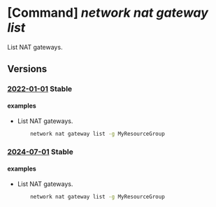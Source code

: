 # [Command] _network nat gateway list_

List NAT gateways.

## Versions

### [2022-01-01](/Resources/mgmt-plane/L3N1YnNjcmlwdGlvbnMve30vcHJvdmlkZXJzL21pY3Jvc29mdC5uZXR3b3JrL25hdGdhdGV3YXlz/2022-01-01.xml) **Stable**

<!-- mgmt-plane /subscriptions/{}/providers/microsoft.network/natgateways 2022-01-01 -->
<!-- mgmt-plane /subscriptions/{}/resourcegroups/{}/providers/microsoft.network/natgateways 2022-01-01 -->

#### examples

- List NAT gateways.
    ```bash
        network nat gateway list -g MyResourceGroup
    ```

### [2024-07-01](/Resources/mgmt-plane/L3N1YnNjcmlwdGlvbnMve30vcHJvdmlkZXJzL21pY3Jvc29mdC5uZXR3b3JrL25hdGdhdGV3YXlz/2024-07-01.xml) **Stable**

<!-- mgmt-plane /subscriptions/{}/providers/microsoft.network/natgateways 2024-07-01 -->
<!-- mgmt-plane /subscriptions/{}/resourcegroups/{}/providers/microsoft.network/natgateways 2024-07-01 -->

#### examples

- List NAT gateways.
    ```bash
        network nat gateway list -g MyResourceGroup
    ```
